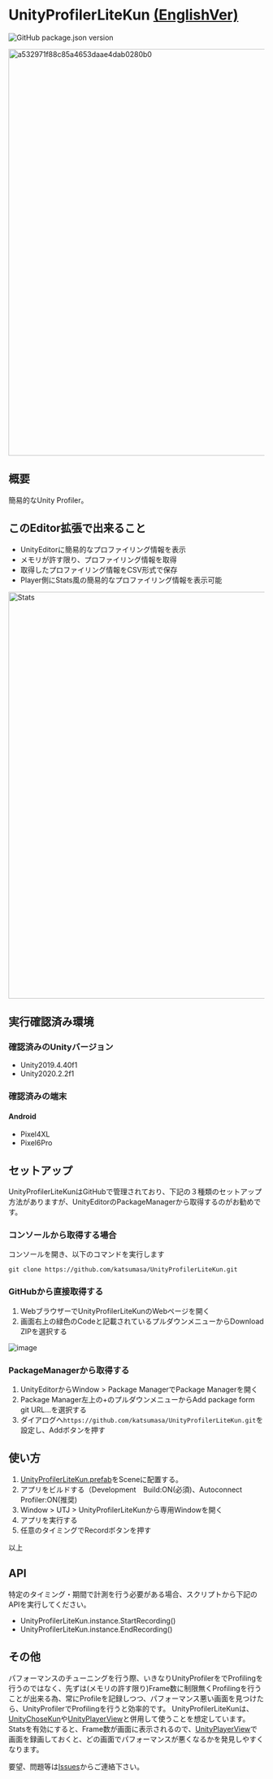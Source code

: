 # UnityProfilerLiteKun [(EnglishVer)](Documentation~/UnityProfilerLiteKun.md)

![GitHub package.json version](https://img.shields.io/github/package-json/v/katsumasa/UnityProfilerLiteKun)

<img width="800" alt="a532971f88c85a4653daae4dab0280b0" src="https://user-images.githubusercontent.com/29646672/137266796-2e436fbd-14f7-48ce-82af-32369759327b.gif">

## 概要

簡易的なUnity Profiler。

## このEditor拡張で出来ること

- UnityEditorに簡易的なプロファイリング情報を表示
- メモリが許す限り、プロファイリング情報を取得
- 取得したプロファイリング情報をCSV形式で保存
- Player側にStats風の簡易的なプロファイリング情報を表示可能

<img width="800" alt="Stats" src="https://user-images.githubusercontent.com/29646672/137267690-ed73cf86-15fd-46da-b66f-65cc6221e071.png">

## 実行確認済み環境

### 確認済みのUnityバージョン

- Unity2019.4.40f1
- Unity2020.2.2f1

### 確認済みの端末

#### Android

- Pixel4XL
- Pixel6Pro

## セットアップ

UnityProfilerLiteKunはGitHubで管理されており、下記の３種類のセットアップ方法がありますが、UnityEditorのPackageManagerから取得するのがお勧めです。

### コンソールから取得する場合

コンソールを開き、以下のコマンドを実行します

```:
git clone https://github.com/katsumasa/UnityProfilerLiteKun.git
```

### GitHubから直接取得する

1. WebブラウザーでUnityProfilerLiteKunのWebページを開く
2. 画面右上の緑色のCodeと記載されているプルダウンメニューからDownload ZIPを選択する

![image](https://user-images.githubusercontent.com/29646672/186292725-d81222f9-6a5d-4474-8446-78caa926364d.png)


### PackageManagerから取得する

1. UnityEditorからWindow > Package ManagerでPackage Managerを開く
2. Package Manager左上の+のプルダウンメニューからAdd package form git URL...を選択する
3. ダイアログへ`https://github.com/katsumasa/UnityProfilerLiteKun.git`を設定し、Addボタンを押す

## 使い方

1. [UnityProfilerLiteKun.prefab](https://github.com/katsumasa/UnityProfilerLiteKun/blob/master/Runtime/Prefabs/UnityProfilerLiteKun.prefab)をSceneに配置する。
2. アプリをビルドする（Development　Build:ON(必須)、Autoconnect Profiler:ON(推奨)
3. Window > UTJ > UnityProfilerLiteKunから専用Windowを開く
4. アプリを実行する
5. 任意のタイミングでRecordボタンを押す

以上

## API

特定のタイミング・期間で計測を行う必要がある場合、スクリプトから下記のAPIを実行してください。

- UnityProfilerLiteKun.instance.StartRecording()
- UnityProfilerLiteKun.instance.EndRecording()

## その他

パフォーマンスのチューニングを行う際、いきなりUnityProfilerをでProfilingを行うのではなく、先ずは(メモリの許す限り)Frame数に制限無くProfilingを行うことが出来る為、常にProfileを記録しつつ、パフォーマンス悪い画面を見つけたら、UnityProfilerでProfilingを行うと効率的です。
UnityProfilerLiteKunは、[UnityChoseKun](https://github.com/katsumasa/UnityChoseKun)や[UnityPlayerView](https://github.com/katsumasa/UnityPlayerView)と併用して使うことを想定しています。
Statsを有効にすると、Frame数が画面に表示されるので、[UnityPlayerView](https://github.com/katsumasa/UnityPlayerView)で画面を録画しておくと、どの画面でパフォーマンスが悪くなるかを発見しやすくなります。

要望、問題等は[Issues](https://github.com/katsumasa/UnityProfilerLiteKun/issues)からご連絡下さい。
